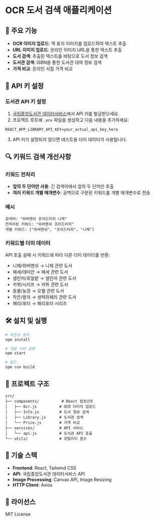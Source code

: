 # OCR 도서 검색 애플리케이션

## 🚀 주요 기능

- **OCR 이미지 업로드**: 책 표지 이미지를 업로드하여 텍스트 추출
- **URL 이미지 업로드**: 온라인 이미지 URL을 통한 텍스트 추출
- **도서 검색**: 추출된 텍스트를 바탕으로 도서 정보 검색
- **도서관 검색**: ISBN을 통한 도서관 대여 정보 검색
- **가격 비교**: 온라인 서점 가격 비교

## 🔧 API 키 설정

### 도서관 API 키 설정

1. [국립중앙도서관 데이터서비스](https://www.data4library.kr/)에서 API 키를 발급받으세요.
2. 프로젝트 루트에 `.env` 파일을 생성하고 다음 내용을 추가하세요:

```env
REACT_APP_LIBRARY_API_KEY=your_actual_api_key_here
```

3. API 키가 설정되지 않으면 테스트용 더미 데이터가 사용됩니다.

## 🔍 키워드 검색 개선사항

### 키워드 전처리
- **앞의 두 단어만 사용**: 긴 검색어에서 앞의 두 단어만 추출
- **여러 키워드 개별 매개변수**: 공백으로 구분된 키워드를 개별 매개변수로 전송

### 예시
```
검색어: "위버멘쉬 프리드리히 니체"
전처리된 키워드: "위버멘쉬 프리드리히"
개별 키워드: ["위버멘쉬", "프리드리히", "니체"]
```

### 키워드별 더미 데이터
API 호출 실패 시 키워드에 따라 다른 더미 데이터를 반환:
- 니체/위버멘쉬 → 니체 관련 도서
- 헤세/데미안 → 헤세 관련 도서
- 샐린저/호밀밭 → 샐린저 관련 도서
- 카뮈/시지프 → 카뮈 관련 도서
- 동물/농장 → 오웰 관련 도서
- 작은/왕자 → 생텍쥐페리 관련 도서
- 해리/포터 → 해리포터 시리즈

## 🛠️ 설치 및 실행

```bash
# 의존성 설치
npm install

# 개발 서버 실행
npm start

# 빌드
npm run build
```

## 📁 프로젝트 구조

```
src/
├── components/          # React 컴포넌트
│   ├── Ocr.js          # OCR 이미지 업로드
│   ├── Info.js         # 도서 정보 검색
│   ├── Library.js      # 도서관 검색
│   └── Price.js        # 가격 비교
├── services/           # API 서비스
│   └── api.js          # 도서관 API 호출
└── utils/              # 유틸리티 함수
```

## 🔧 기술 스택

- **Frontend**: React, Tailwind CSS
- **API**: 국립중앙도서관 데이터서비스 API
- **Image Processing**: Canvas API, Image Resizing
- **HTTP Client**: Axios

## 📝 라이선스

MIT License
